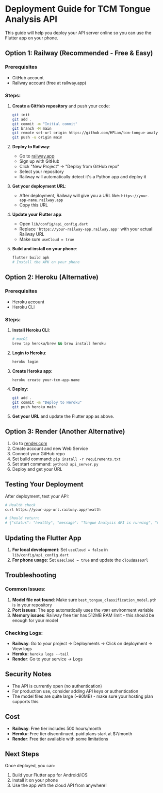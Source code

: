 # Deployment Guide for TCM Tongue Analysis API

This guide will help you deploy your API server online so you can use the Flutter app on your phone.

## Option 1: Railway (Recommended - Free & Easy)

### Prerequisites

- GitHub account
- Railway account (free at railway.app)

### Steps:

1. **Create a GitHub repository** and push your code:

   ```bash
   git init
   git add .
   git commit -m "Initial commit"
   git branch -M main
   git remote set-url origin https://github.com/HFLam/tcm-tongue-analysis.git
   git push -u origin main
   ```

2. **Deploy to Railway**:

   - Go to [railway.app](https://railway.app)
   - Sign up with GitHub
   - Click "New Project" → "Deploy from GitHub repo"
   - Select your repository
   - Railway will automatically detect it's a Python app and deploy it

3. **Get your deployment URL**:

   - After deployment, Railway will give you a URL like: `https://your-app-name.railway.app`
   - Copy this URL

4. **Update your Flutter app**:

   - Open `lib/config/api_config.dart`
   - Replace `'https://your-railway-app.railway.app'` with your actual Railway URL
   - Make sure `useCloud = true`

5. **Build and install on your phone**:
   ```bash
   flutter build apk
   # Install the APK on your phone
   ```

## Option 2: Heroku (Alternative)

### Prerequisites

- Heroku account
- Heroku CLI

### Steps:

1. **Install Heroku CLI**:

   ```bash
   # macOS
   brew tap heroku/brew && brew install heroku
   ```

2. **Login to Heroku**:

   ```bash
   heroku login
   ```

3. **Create Heroku app**:

   ```bash
   heroku create your-tcm-app-name
   ```

4. **Deploy**:

   ```bash
   git add .
   git commit -m "Deploy to Heroku"
   git push heroku main
   ```

5. **Get your URL** and update the Flutter app as above.

## Option 3: Render (Another Alternative)

1. Go to [render.com](https://render.com)
2. Create account and new Web Service
3. Connect your GitHub repo
4. Set build command: `pip install -r requirements.txt`
5. Set start command: `python3 api_server.py`
6. Deploy and get your URL

## Testing Your Deployment

After deployment, test your API:

```bash
# Health check
curl https://your-app-url.railway.app/health

# Should return:
# {"status": "healthy", "message": "Tongue Analysis API is running", "model_loaded": true}
```

## Updating the Flutter App

1. **For local development**: Set `useCloud = false` in `lib/config/api_config.dart`
2. **For phone usage**: Set `useCloud = true` and update the `cloudBaseUrl`

## Troubleshooting

### Common Issues:

1. **Model file not found**: Make sure `best_tongue_classification_model.pth` is in your repository
2. **Port issues**: The app automatically uses the `PORT` environment variable
3. **Memory issues**: Railway free tier has 512MB RAM limit - this should be enough for your model

### Checking Logs:

- **Railway**: Go to your project → Deployments → Click on deployment → View logs
- **Heroku**: `heroku logs --tail`
- **Render**: Go to your service → Logs

## Security Notes

- The API is currently open (no authentication)
- For production use, consider adding API keys or authentication
- The model files are quite large (~90MB) - make sure your hosting plan supports this

## Cost

- **Railway**: Free tier includes 500 hours/month
- **Heroku**: Free tier discontinued, paid plans start at $7/month
- **Render**: Free tier available with some limitations

## Next Steps

Once deployed, you can:

1. Build your Flutter app for Android/iOS
2. Install it on your phone
3. Use the app with the cloud API from anywhere!
